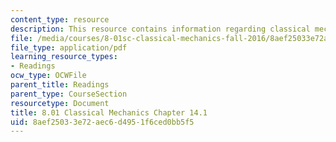 ```yaml
---
content_type: resource
description: This resource contains information regarding classical mechanics.
file: /media/courses/8-01sc-classical-mechanics-fall-2016/8aef25033e72aec6d4951f6ced0bb5f5_MIT8_01F16_chapter14.1.pdf
file_type: application/pdf
learning_resource_types:
- Readings
ocw_type: OCWFile
parent_title: Readings
parent_type: CourseSection
resourcetype: Document
title: 8.01 Classical Mechanics Chapter 14.1
uid: 8aef2503-3e72-aec6-d495-1f6ced0bb5f5
---
```

